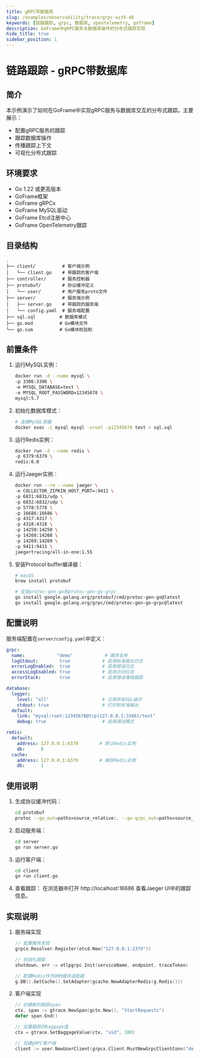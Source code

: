 ```yaml
---
title: gRPC带数据库
slug: /examples/observability/trace/grpc-with-db
keywords: [链路跟踪, grpc, 数据库, opentelemetry, goframe]
description: GoFrame中gRPC服务与数据库操作的分布式跟踪实现
hide_title: true
sidebar_position: 1
---
```


# 链路跟踪 - gRPC带数据库

## 简介

本示例演示了如何在GoFrame中实现gRPC服务与数据库交互的分布式跟踪。主要展示：
- 配置gRPC服务的跟踪
- 跟踪数据库操作
- 传播跟踪上下文
- 可视化分布式跟踪

## 环境要求

- Go 1.22 或更高版本
- GoFrame框架
- GoFrame gRPCx
- GoFrame MySQL驱动
- GoFrame Etcd注册中心
- GoFrame OpenTelemetry跟踪

## 目录结构

```
.
├── client/          # 客户端示例
│   └── client.go    # 带跟踪的客户端
├── controller/      # 服务控制器
├── protobuf/        # 协议缓冲定义
│   └── user/        # 用户服务proto文件
├── server/          # 服务端示例
│   ├── server.go    # 带跟踪的服务端
│   └── config.yaml  # 服务端配置
├── sql.sql         # 数据库模式
├── go.mod          # Go模块文件
└── go.sum          # Go模块校验和
```


## 前置条件

1. 运行MySQL实例：
   ```bash
   docker run -d --name mysql \
   -p 3306:3306 \
   -e MYSQL_DATABASE=test \
   -e MYSQL_ROOT_PASSWORD=12345678 \
   mysql:5.7
   ```

2. 初始化数据库模式：
   ```bash
   # 连接MySQL容器
   docker exec -i mysql mysql -uroot -p12345678 test < sql.sql
   ```

3. 运行Redis实例：
   ```bash
   docker run -d --name redis \
   -p 6379:6379 \
   redis:6.0
   ```

4. 运行Jaeger实例：
   ```bash
   docker run --rm --name jaeger \
   -e COLLECTOR_ZIPKIN_HOST_PORT=:9411 \
   -p 6831:6831/udp \
   -p 6832:6832/udp \
   -p 5778:5778 \
   -p 16686:16686 \
   -p 4317:4317 \
   -p 4318:4318 \
   -p 14250:14250 \
   -p 14268:14268 \
   -p 14269:14269 \
   -p 9411:9411 \
   jaegertracing/all-in-one:1.55
   ```

5. 安装Protocol buffer编译器：
   ```bash
   # macOS
   brew install protobuf
   
   # 安装protoc-gen-go和protoc-gen-go-grpc
   go install google.golang.org/protobuf/cmd/protoc-gen-go@latest
   go install google.golang.org/grpc/cmd/protoc-gen-go-grpc@latest
   ```

## 配置说明

服务端配置在`server/config.yaml`中定义：

```yaml
grpc:
  name:            "demo"            # 服务名称
  logStdout:        true            # 启用标准输出日志
  errorLogEnabled:  true            # 启用错误日志
  accessLogEnabled: true            # 启用访问日志
  errorStack:       true            # 启用错误堆栈跟踪

database:
  logger:
    level: "all"                    # 记录所有SQL操作
    stdout: true                    # 打印到标准输出
  default:
    link: "mysql:root:12345678@tcp(127.0.0.1:3306)/test"
    debug: true                     # 启用调试模式

redis:
  default:
    address: 127.0.0.1:6379        # 默认Redis实例
    db:      0
  cache:
    address: 127.0.0.1:6379        # 缓存Redis实例
    db:      1
```

## 使用说明

1. 生成协议缓冲代码：
   ```bash
   cd protobuf
   protoc --go_out=paths=source_relative:. --go-grpc_out=paths=source_relative:. ./user/*.proto
   ```

2. 启动服务端：
   ```bash
   cd server
   go run server.go
   ```

3. 运行客户端：
   ```bash
   cd client
   go run client.go
   ```

4. 查看跟踪：
   在浏览器中打开 http://localhost:16686 查看Jaeger UI中的跟踪信息。

## 实现说明

1. 服务端实现
   ```go
   // 配置服务发现
   grpcx.Resolver.Register(etcd.New("127.0.0.1:2379"))

   // 初始化跟踪
   shutdown, err := otlpgrpc.Init(serviceName, endpoint, traceToken)
   
   // 配置Redis作为ORM缓存适配器
   g.DB().GetCache().SetAdapter(gcache.NewAdapterRedis(g.Redis()))
   ```

2. 客户端实现
   ```go
   // 创建新的跟踪span
   ctx, span := gtrace.NewSpan(gctx.New(), "StartRequests")
   defer span.End()

   // 设置跟踪的baggage值
   ctx = gtrace.SetBaggageValue(ctx, "uid", 100)

   // 创建gRPC客户端
   client := user.NewUserClient(grpcx.Client.MustNewGrpcClientConn("demo"))
   ```
